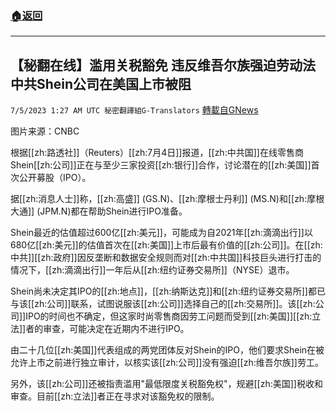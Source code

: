 ###  [:house:返回](README.md)
---


## 【秘翻在线】滥用关税豁免 违反维吾尔族强迫劳动法 中共Shein公司在美国上市被阻
`7/5/2023 1:27 AM UTC 秘密翻譯組G-Translators` [轉載自GNews](https://gnews.org/articles/1437465)

图片来源：CNBC

根据[[zh:路透社]]（Reuters）[[zh:7月4日]]报道，[[zh:中共国]]在线零售商Shein[[zh:公司]]正在与至少三家投资[[zh:银行]]合作，讨论潜在的[[zh:美国]]首次公开募股（IPO）。

据[[zh:消息人士]]称，[[zh:高盛]] (GS.N)、[[zh:摩根士丹利]] (MS.N)和[[zh:摩根大通]] (JPM.N)都在帮助Shein进行IPO准备。

Shein最近的估值超过600亿[[zh:美元]]，可能成为自2021年[[zh:滴滴出行]]以680亿[[zh:美元]]的估值首次在[[zh:美国]]上市后最有价值的[[zh:公司]]。在[[zh:中共]][[zh:政府]]因反垄断和数据安全规则而对[[zh:中共国]]科技巨头进行打击的情况下，[[zh:滴滴出行]]一年后从[[zh:纽约证券交易所]]（NYSE）退市。

Shein尚未决定其IPO的[[zh:地点]]，[[zh:纳斯达克]]和[[zh:纽约证券交易所]]都已与该[[zh:公司]]联系，试图说服该[[zh:公司]]选择自己的[[zh:交易所]]。该[[zh:公司]]IPO的时间也不确定，但这家时尚零售商因劳工问题而受到[[zh:美国]][[zh:立法]]者的审查，可能决定在近期内不进行IPO。

由二十几位[[zh:美国]]代表组成的两党团体反对Shein的IPO，他们要求Shein在被允许上市之前进行独立审计，以核实该[[zh:公司]]没有强迫[[zh:维吾尔族]]劳工。

另外，该[[zh:公司]]还被指责滥用"最低限度关税豁免权"，规避[[zh:美国]]税收和审查。目前[[zh:立法]]者正在寻求对该豁免权的限制。
